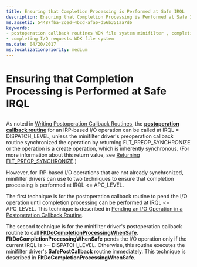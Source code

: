 ```yaml
---
title: Ensuring that Completion Processing is Performed at Safe IRQL
description: Ensuring that Completion Processing is Performed at Safe IRQL
ms.assetid: 54487fba-2ced-4bcd-afa6-d56b351aa7d6
keywords:
- postoperation callback routines WDK file system minifilter , completion processing
- completing I/O requests WDK file system
ms.date: 04/20/2017
ms.localizationpriority: medium
---
```


# Ensuring that Completion Processing is Performed at Safe IRQL


## <span id="ddk_ensuring_that_completion_processing_is_performed_at_safe_irql_if"></span><span id="DDK_ENSURING_THAT_COMPLETION_PROCESSING_IS_PERFORMED_AT_SAFE_IRQL_IF"></span>


As noted in [Writing Postoperation Callback Routines](writing-postoperation-callback-routines.md), the [**postoperation callback routine**](https://docs.microsoft.com/windows-hardware/drivers/ddi/content/fltkernel/nc-fltkernel-pflt_post_operation_callback) for an IRP-based I/O operation can be called at IRQL = DISPATCH\_LEVEL, unless the minifilter driver's preoperation callback routine synchronized the operation by returning FLT\_PREOP\_SYNCHRONIZE or the operation is a create operation, which is inherently synchronous. (For more information about this return value, see [Returning FLT\_PREOP\_SYNCHRONIZE](returning-flt-preop-synchronize.md).)

However, for IRP-based I/O operations that are not already synchronized, minifilter drivers can use to two techniques to ensure that completion processing is performed at IRQL &lt;= APC\_LEVEL.

The first technique is for the postoperation callback routine to pend the I/O operation until completion processing can be performed at IRQL &lt;= APC\_LEVEL. This technique is described in [Pending an I/O Operation in a Postoperation Callback Routine](pending-an-i-o-operation-in-a-postoperation-callback-routine.md).

The second technique is for the minifilter driver's postoperation callback routine to call [**FltDoCompletionProcessingWhenSafe**](https://docs.microsoft.com/windows-hardware/drivers/ddi/content/fltkernel/nf-fltkernel-fltdocompletionprocessingwhensafe). **FltDoCompletionProcessingWhenSafe** pends the I/O operation only if the current IRQL is &gt;= DISPATCH\_LEVEL. Otherwise, this routine executes the minifilter driver's **SafePostCallback** routine immediately. This technique is described in **FltDoCompletionProcessingWhenSafe**.

 

 




